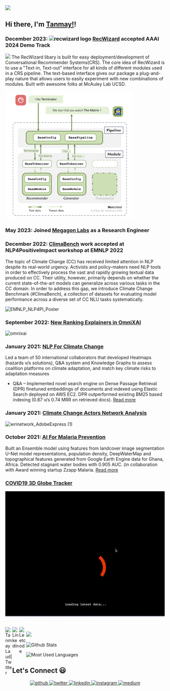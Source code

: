 ![](https://user-images.githubusercontent.com/42115530/92640221-9728ca00-f2fa-11ea-8994-c72b26e937de.gif)

## Hi there, I'm [Tanmay!](https://www.linkedin.com/in/tanmaylaud)!

### December 2023: <img src="server/recwizard.png" alt="recwizard logo" width="25"/> [RecWizard](https://github.com/McAuley-Lab/RecWizard) accepted AAAI 2024 Demo Track
 <a href='https://huggingface.co/recwizard'><img src="https://img.shields.io/badge/%F0%9F%A4%97-HuggingFace%20Community-blue"/></a>
The RecWizard libary is built for easy deployment/development of Conversational Recommender Systems(CRS). The core idea of RecWizard is to use a "Text-in, Text-out" interface for all kinds of different modules used in a CRS pipeline. The text-based interface gives our package a plug-and-play nature that allows users to easily experiment with new combinations of modules.
Built with awesome folks at McAuley Lab UCSD.

<img src="https://github.com/McAuley-Lab/RecWizard/blob/main/pipeline.png" alt="pipeline" width="400"/> 

### May 2023: Joined [Megagon Labs](https://megagon.ai/) as a Research Engineer

### December 2022: [ClimaBench](https://huggingface.co/datasets/iceberg-nlp/climabench) work accepted at NLP4PositiveImpact workshop at EMNLP 2022
The topic of Climate Change (CC) has received limited attention in NLP despite its real-world urgency. Activists and policy-makers
need NLP tools in order to effectively process the vast and rapidly growing textual data produced on CC. Their utility, however, primarily depends on whether the current state-of-the-art models can generalize across various tasks in the CC domain. In order to address this gap, we introduce Climate Change Benchmark (#ClimaBench), a collection of datasets for evaluating model performance across a diverse set of CC NLU tasks systematically.

![EMNLP_NLP4PI_Poster](https://user-images.githubusercontent.com/31733620/205809840-f71acb94-b9a7-4605-9ecb-4a8d0cc6db13.png)

### September 2022: [New Ranking Explainers in OmniXAI](https://opensource.salesforce.com/OmniXAI/latest/omnixai.explainers.ranking.html)
<img width="842" alt="omnixai" src="https://user-images.githubusercontent.com/31733620/189207626-4f53f011-3b79-4b6c-93df-3585e87ff299.png">

### January 2021: [NLP For Climate Change](https://medium.com/omdena/using-an-nlp-q-a-system-to-study-climate-hazards-and-nature-based-solutions-c191920766d7)
Led a team of 50 international collaborators that developed Heatmaps (hazards v/s solutions), Q&A system and Knowledge Graphs to assess coalition platforms on climate adaptation, and match key climate risks to adaptation measures
- Q&A – Implemented novel search engine on Dense Passage Retrieval (DPR) finetuned embeddings of documents and indexed using Elastic Search deployed on AWS EC2. DPR outperformed existing BM25 based indexing (0.87 v/s 0.74 MRR on retrieved docs). [Read more](https://medium.com/omdena/using-an-nlp-q-a-system-to-study-climate-hazards-and-nature-based-solutions-c191920766d7)

### January 2021: [Climate Change Actors Network Analysis](https://wriclimate-network.streamlit.app/)
![wrinetwork_AdobeExpress (1)](https://user-images.githubusercontent.com/31733620/189249539-15717a68-f92b-418d-964e-df01c41dffca.gif)



### October 2021: [AI For Malaria Prevention](https://medium.com/omdena/ai-for-malaria-prevention-identifying-water-bodies-through-satellite-imagery-6872078aa0c1)
Built an Ensemble model using features from landcover image segmentation U-Net model representations, population density, DeepWaterMap and topographical features generated from Google Earth Engine data for Ghana, Africa. Detected stagnant water bodies with 0.905 AUC. (in collaboration with Award winning startup Zzapp Malaria. [Read more](https://medium.com/omdena/ai-for-malaria-prevention-identifying-water-bodies-through-satellite-imagery-6872078aa0c1)

### [COVID19 3D Globe Tracker](https://github.com/tanmaylaud/covid19-globe-tracker)
![demo](https://github.com/tanmaylaud/covid19-globe-tracker/blob/master/demo.gif)


<br/>
<a href="https://twitter.com/l_tanmay">
  <img align="left" alt="Tanmay Laud| Twitter" width="22px" src="https://cdn.jsdelivr.net/npm/simple-icons@v3/icons/twitter.svg" />
</a>
<a href="https://www.linkedin.com/in/tanmaylaud/">
  <img align="left" alt="Linkedin" width="22px" src="https://cdn.jsdelivr.net/npm/simple-icons@v3/icons/linkedin.svg" />
</a>
<a href="https://leetcode.com/tanmaylaud">
  <img align="left" alt="Leetcode" width="22px" src="https://cdn.jsdelivr.net/npm/simple-icons@v3/icons/leetcode.svg" />
</a>

![](https://visitor-badge.glitch.me/badge?page_id=8bithemant.8bithemant)
<br />

![Github Stats](https://github-readme-stats.vercel.app/api?username=tanmaylaud&show_icons=true&hide_border=true)

![Most Used Languages](https://github-readme-stats.vercel.app/api/top-langs/?username=tanmaylaud&langs_count=8&layout=compact)
<h2> Let's Connect 😃 </h2>  
<div align="center">
<a href="https://github.com/tanmaylaud" target="_blank">
<img src=https://img.shields.io/badge/github-%2324292e.svg?&style=for-the-badge&logo=github&logoColor=white alt=github style="margin-bottom: 5px;" />
</a>
<a href="https://twitter.com/l_tanmay" target="_blank">
<img src=https://img.shields.io/badge/twitter-%2300acee.svg?&style=for-the-badge&logo=twitter&logoColor=white alt=twitter style="margin-bottom: 5px;" />
</a>
<a href="https://linkedin.com/in/tanmaylaud" target="_blank">
<img src=https://img.shields.io/badge/linkedin-%231E77B5.svg?&style=for-the-badge&logo=linkedin&logoColor=white alt=linkedin style="margin-bottom: 5px;" />
</a>
<a href="https://instagram.com/tanmayl" target="_blank">
<img src=https://img.shields.io/badge/instagram-%23000000.svg?&style=for-the-badge&logo=instagram&logoColor=white alt=instagram style="margin-bottom: 5px;" />
</a>
<a href="https://medium.com/@tanmaylaud" target="_blank">
<img src=https://img.shields.io/badge/medium-%23292929.svg?&style=for-the-badge&logo=medium&logoColor=white alt=medium style="margin-bottom: 5px;" />
</a>  
</div>
